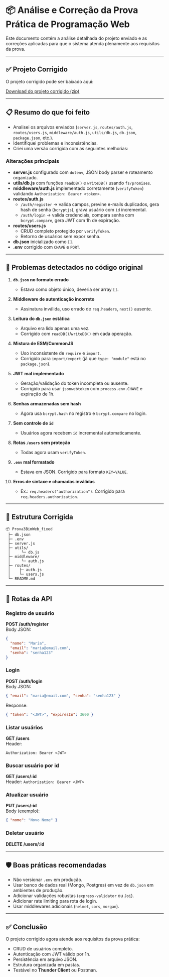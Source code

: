 # 📦 Análise e Correção da Prova Prática de Programação Web

Este documento contém a análise detalhada do projeto enviado e as correções aplicadas para que o sistema atenda plenamente aos requisitos da prova.

---

## ✅ Projeto Corrigido

O projeto corrigido pode ser baixado aqui:

[Download do projeto corrigido (zip)](Prova3BimWeb_fixed.zip)

---

## 📋 Resumo do que foi feito

- Analisei os arquivos enviados (`server.js`, `routes/auth.js`, `routes/users.js`, `middleware/auth.js`, `utils/db.js`, `db.json`, `package.json`, etc.).  
- Identifiquei problemas e inconsistências.  
- Criei uma versão corrigida com as seguintes melhorias:

### Alterações principais
- **server.js** configurado com `dotenv`, JSON body parser e roteamento organizado.
- **utils/db.js** com funções `readDB()` e `writeDB()` usando `fs/promises`.
- **middleware/auth.js** implementado corretamente (`verifyToken`) validando `Authorization: Bearer <token>`.
- **routes/auth.js**
  - `/auth/register` → valida campos, previne e-mails duplicados, gera hash de senha (`bcryptjs`), grava usuário com `id` incremental.
  - `/auth/login` → valida credenciais, compara senha com `bcrypt.compare`, gera JWT com 1h de expiração.
- **routes/users.js**
  - CRUD completo protegido por `verifyToken`.
  - Retorno de usuários sem expor senha.
- **db.json** inicializado como `[]`.
- **.env** corrigido com `CHAVE` e `PORT`.

---

## 🚨 Problemas detectados no código original

1. **`db.json` no formato errado**  
   - Estava como objeto único, deveria ser array `[]`.

2. **Middleware de autenticação incorreto**  
   - Assinatura inválida, uso errado de `req.headers`, `next()` ausente.

3. **Leitura do `db.json` estática**  
   - Arquivo era lido apenas uma vez.  
   - Corrigido com `readDB()`/`writeDB()` em cada operação.

4. **Mistura de ESM/CommonJS**  
   - Uso inconsistente de `require` e `import`.  
   - Corrigido para `import/export` (já que `type: "module"` está no `package.json`).

5. **JWT mal implementado**  
   - Geração/validação do token incompleta ou ausente.  
   - Corrigido para usar `jsonwebtoken` com `process.env.CHAVE` e expiração de 1h.

6. **Senhas armazenadas sem hash**  
   - Agora usa `bcrypt.hash` no registro e `bcrypt.compare` no login.

7. **Sem controle de `id`**  
   - Usuários agora recebem `id` incremental automaticamente.

8. **Rotas `/users` sem proteção**  
   - Todas agora usam `verifyToken`.

9. **`.env` mal formatado**  
   - Estava em JSON. Corrigido para formato `KEY=VALUE`.

10. **Erros de sintaxe e chamadas inválidas**  
    - Ex.: `req.headers("authorization")`. Corrigido para `req.headers.authorization`.

---

## 📂 Estrutura Corrigida

```plaintext
📦 Prova3BimWeb_fixed
 ├─ db.json
 ├─ .env
 ├─ server.js
 ├─ utils/
 │     └─ db.js
 ├─ middleware/
 │     └─ auth.js
 ├─ routes/
 │    ├─ auth.js
 │    └─ users.js
 └─ README.md
```

---

## 🔑 Rotas da API

### Registro de usuário
**POST /auth/register**  
Body JSON:
```json
{
  "nome": "Maria",
  "email": "maria@email.com",
  "senha": "senha123"
}
```

### Login
**POST /auth/login**  
Body JSON:
```json
{ "email": "maria@email.com", "senha": "senha123" }
```
Response:
```json
{ "token": "<JWT>", "expiresIn": 3600 }
```

### Listar usuários
**GET /users**  
Header:
```
Authorization: Bearer <JWT>
```

### Buscar usuário por id
**GET /users/:id**  
Header: `Authorization: Bearer <JWT>`

### Atualizar usuário
**PUT /users/:id**  
Body (exemplo):
```json
{ "nome": "Novo Nome" }
```

### Deletar usuário
**DELETE /users/:id**

---

## 🛡️ Boas práticas recomendadas

- Não versionar `.env` em produção.
- Usar banco de dados real (Mongo, Postgres) em vez de `db.json` em ambientes de produção.
- Adicionar validações robustas (`express-validator` ou `Joi`).
- Adicionar rate limiting para rota de login.
- Usar middlewares adicionais (`helmet`, `cors`, `morgan`).

---

## ✅ Conclusão

O projeto corrigido agora atende aos requisitos da prova prática:

- CRUD de usuários completo.  
- Autenticação com JWT válido por 1h.  
- Persistência em arquivo JSON.  
- Estrutura organizada em pastas.  
- Testável no **Thunder Client** ou Postman.  
